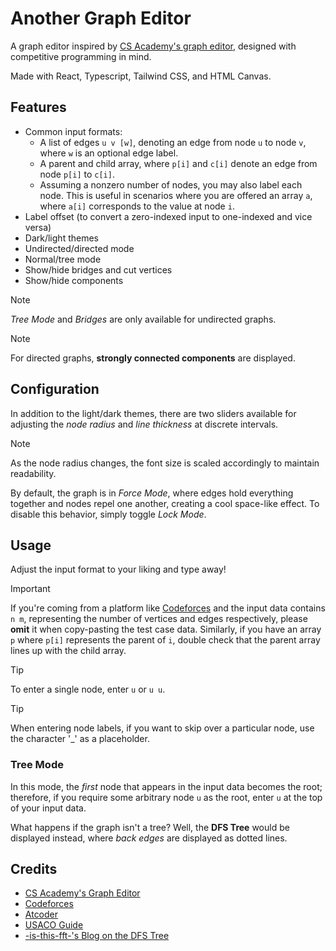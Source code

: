 # Another Graph Editor

A graph editor inspired by [CS Academy's graph editor](https://csacademy.com/app/graph_editor/),
designed with competitive programming in mind.

Made with React, Typescript, Tailwind CSS, and HTML Canvas.

## Features

- Common input formats:
  - A list of edges `u v [w]`, denoting an edge from node `u` to node `v`, where
  `w` is an optional edge label.
  - A parent and child array, where `p[i]` and `c[i]` denote an edge from
  node `p[i]` to `c[i]`.
  - Assuming a nonzero number of nodes, you may also label each node. This
  is useful in scenarios where you are offered an array `a`, where `a[i]`
  corresponds to the value at node `i`.
- Label offset (to convert a zero-indexed input to one-indexed and vice versa)
- Dark/light themes
- Undirected/directed mode
- Normal/tree mode
- Show/hide bridges and cut vertices
- Show/hide components

> [!NOTE]
> *Tree Mode* and *Bridges* are only available for undirected graphs.

> [!NOTE]
> For directed graphs, **strongly connected components** are displayed.

## Configuration

In addition to the light/dark themes, there are two sliders available
for adjusting the *node radius* and *line thickness* at discrete intervals.

> [!NOTE]
> As the node radius changes, the font size is scaled accordingly to maintain readability.

By default, the graph is in *Force Mode*, where edges hold everything together
and nodes repel one another, creating a cool space-like effect. To disable
this behavior, simply toggle *Lock Mode*.

## Usage

Adjust the input format to your liking and type away!

> [!IMPORTANT]
> If you're coming from a platform like [Codeforces](https://codeforces.com/)
> and the input data contains `n m`, representing the number of vertices and
> edges respectively, please **omit** it when copy-pasting the test case data.
> Similarly, if you have an array `p` where `p[i]` represents the parent of `i`,
> double check that the parent array lines up with the child array.

> [!TIP]
> To enter a single node, enter `u` or `u u`.

> [!TIP]
> When entering node labels, if you want to skip over a particular node,
> use the character '_' as a placeholder.

### Tree Mode

In this mode, the *first* node that appears in the input data becomes
the root; therefore, if you require some arbitrary node `u` as the root,
enter `u` at the top of your input data.

What happens if the graph isn't a tree? Well, the **DFS Tree** would be
displayed instead, where *back edges* are displayed as dotted lines.

## Credits

- [CS Academy's Graph Editor](https://csacademy.com/app/graph_editor/)
- [Codeforces](https://codeforces.com/)
- [Atcoder](https://atcoder.jp/)
- [USACO Guide](https://usaco.guide/)
- [-is-this-fft-'s Blog on the DFS Tree](https://codeforces.com/blog/entry/68138)
